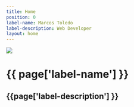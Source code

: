 ```yaml
---
title: Home
position: 0
label-name: Marcos Toledo
label-description: Web Developer
layout: home
---
```


<div class="home-container">
<div>
<img class="img-background" src="/uploads/landscape.jpg">
<div class="img-background-layer" ></div>
<h1 class="label-name"> {{ page['label-name'] }} </h1>
<h2 class="label-description"> {{page['label-description'] }} </h2>
</div>
<div class="second-part"></div>
</div>